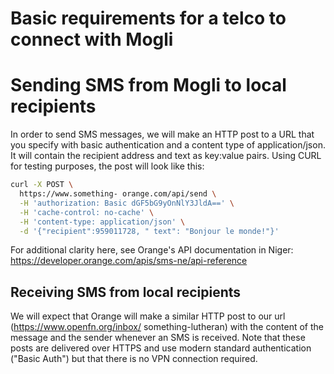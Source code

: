 # Basic requirements for a telco to connect with Mogli

# Sending SMS from Mogli to local recipients
In order to send SMS messages, we will make an HTTP post to a URL that you specify with basic authentication and a content type of application/json. It will contain the recipient address and text as key:value pairs. Using CURL for testing purposes, the post will look like this: 
 
```sh
curl -X POST \
  https://www.something- orange.com/api/send \
  -H 'authorization: Basic dGF5bG9yOnNlY3JldA==' \
  -H 'cache-control: no-cache' \
  -H 'content-type: application/json' \
  -d '{"recipient":959011728, " text": "Bonjour le monde!"}'
```

For additional clarity here, see Orange's API documentation in Niger: https://developer.orange.com/apis/sms-ne/api-reference
 
## Receiving SMS from local recipients
We will expect that Orange will make a similar HTTP post to our url (https://www.openfn.org/inbox/ something-lutheran) with the content of the message and the sender whenever an SMS is received.
Note that these posts are delivered over HTTPS and use modern standard authentication ("Basic Auth") but that there is no VPN connection required.
